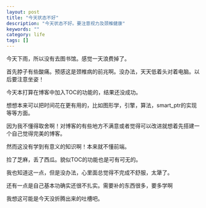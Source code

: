 ```yaml
---
layout: post
title: "今天状态不好"
description: "今天状态不好。要注意视力及颈椎健康"
keywords: ""
category: life
tags: []
---
```


今天下雨，所以没有去图书馆。感觉一天浪费掉了。

首先脖子有些酸痛。预感这是颈椎病的前兆啊。没办法，天天低着头对着电脑。以后要注意坐姿！

今天本打算在博客中加入TOC的功能的，结果还没成功。

想想本来可以把时间花在更有用的，比如图形学，引擎，算法，smart_ptr的实现等等方面。

因为我不懂得取舍啊！对博客的有些地方不满意或者觉得可以改进就想着先搭建一个自己觉得完美的博客。

然而这没有学到有意义的知识啊！本来就不懂前端。

捡了芝麻，丢了西瓜。貌似TOC的功能也是可有可无的。

我也知道这一点，但是没办法，心里面总觉得不完成不舒服，太犟了。

还有一点是自己基本功确实还很不扎实。需要补的东西很多，要多学啊

我想这可能是今天没折腾出来的吐槽吧。
